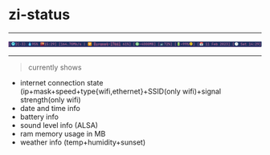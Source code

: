 # zi-status
---

<p>
    <img src="assets/showoff.png"/>
</p>

---
> currently shows
 - internet connection state (ip+mask+speed+type{wifi,ethernet}+SSID(only wifi)+signal strength(only wifi)
 - date and time info
 - battery info
 - sound level info (ALSA)
 - ram memory usage in MB
 - weather info (temp+humidity+sunset)

